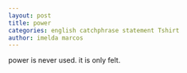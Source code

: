```yaml
---
layout: post
title: power
categories: english catchphrase statement Tshirt
author: imelda marcos
---
```

power is never used. it is only felt.
